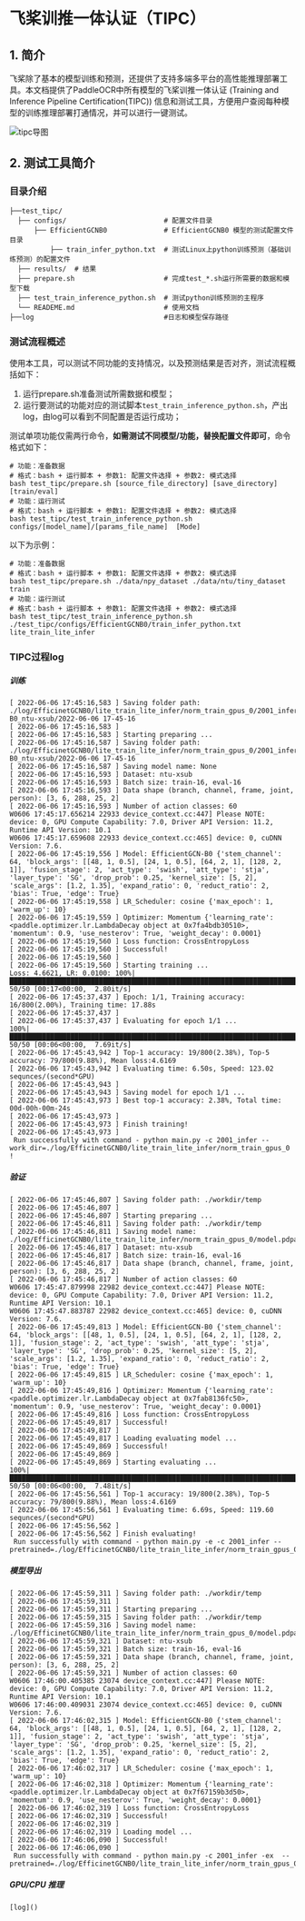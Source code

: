 
# 飞桨训推一体认证（TIPC）

## 1. 简介

飞桨除了基本的模型训练和预测，还提供了支持多端多平台的高性能推理部署工具。本文档提供了PaddleOCR中所有模型的飞桨训推一体认证 (Training and Inference Pipeline Certification(TIPC)) 信息和测试工具，方便用户查阅每种模型的训练推理部署打通情况，并可以进行一键测试。

![[tipc导图](https://github.com/ELKYang/2s-AGCN-paddle/blob/main/test_tipc/imgs/guide.png)](https://github.com/PaddlePaddle/models/raw/release/2.2/tutorials/tipc/images/tipc_guide.png)

## 2. 测试工具简介
### 目录介绍

```shell
├──test_tipc/
  ├── configs/                        # 配置文件目录
      ├── EfficientGCNB0              # EfficientGCNB0 模型的测试配置文件目录 
          ├── train_infer_python.txt  # 测试Linux上python训练预测（基础训练预测）的配置文件
  ├── results/  # 结果
  ├── prepare.sh                      # 完成test_*.sh运行所需要的数据和模型下载
  ├── test_train_inference_python.sh  # 测试python训练预测的主程序
  └── READEME.md                      # 使用文档
├──log                                #日志和模型保存路径
```

### 测试流程概述

使用本工具，可以测试不同功能的支持情况，以及预测结果是否对齐，测试流程概括如下：

1. 运行prepare.sh准备测试所需数据和模型；
2. 运行要测试的功能对应的测试脚本`test_train_inference_python.sh`，产出log，由log可以看到不同配置是否运行成功；

测试单项功能仅需两行命令，**如需测试不同模型/功能，替换配置文件即可**，命令格式如下：
```shell
# 功能：准备数据
# 格式：bash + 运行脚本 + 参数1: 配置文件选择 + 参数2: 模式选择
bash test_tipc/prepare.sh [source_file_directory] [save_directory] [train/eval]
# 功能：运行测试
# 格式：bash + 运行脚本 + 参数1: 配置文件选择 + 参数2: 模式选择
bash test_tipc/test_train_inference_python.sh configs/[model_name]/[params_file_name]  [Mode]
```

以下为示例：
```shell
# 功能：准备数据
# 格式：bash + 运行脚本 + 参数1: 配置文件选择 + 参数2: 模式选择
bash test_tipc/prepare.sh ./data/npy_dataset ./data/ntu/tiny_dataset train
# 功能：运行测试
# 格式：bash + 运行脚本 + 参数1: 配置文件选择 + 参数2: 模式选择
bash test_tipc/test_train_inference_python.sh ./test_tipc/configs/EfficientGCNB0/train_infer_python.txt lite_train_lite_infer
```

### TIPC过程log
##### 训练


    [ 2022-06-06 17:45:16,583 ] Saving folder path: ./log/EfficinetGCNB0/lite_train_lite_infer/norm_train_gpus_0/2001_infer_EfficientGCN-B0_ntu-xsub/2022-06-06 17-45-16
    [ 2022-06-06 17:45:16,583 ] 
    [ 2022-06-06 17:45:16,583 ] Starting preparing ...
    [ 2022-06-06 17:45:16,587 ] Saving folder path: ./log/EfficinetGCNB0/lite_train_lite_infer/norm_train_gpus_0/2001_infer_EfficientGCN-B0_ntu-xsub/2022-06-06 17-45-16
    [ 2022-06-06 17:45:16,587 ] Saving model name: None
    [ 2022-06-06 17:45:16,593 ] Dataset: ntu-xsub
    [ 2022-06-06 17:45:16,593 ] Batch size: train-16, eval-16
    [ 2022-06-06 17:45:16,593 ] Data shape (branch, channel, frame, joint, person): [3, 6, 288, 25, 2]
    [ 2022-06-06 17:45:16,593 ] Number of action classes: 60
    W0606 17:45:17.656214 22933 device_context.cc:447] Please NOTE: device: 0, GPU Compute Capability: 7.0, Driver API Version: 11.2, Runtime API Version: 10.1
    W0606 17:45:17.659608 22933 device_context.cc:465] device: 0, cuDNN Version: 7.6.
    [ 2022-06-06 17:45:19,556 ] Model: EfficientGCN-B0 {'stem_channel': 64, 'block_args': [[48, 1, 0.5], [24, 1, 0.5], [64, 2, 1], [128, 2, 1]], 'fusion_stage': 2, 'act_type': 'swish', 'att_type': 'stja', 'layer_type': 'SG', 'drop_prob': 0.25, 'kernel_size': [5, 2], 'scale_args': [1.2, 1.35], 'expand_ratio': 0, 'reduct_ratio': 2, 'bias': True, 'edge': True}
    [ 2022-06-06 17:45:19,558 ] LR_Scheduler: cosine {'max_epoch': 1, 'warm_up': 10}
    [ 2022-06-06 17:45:19,559 ] Optimizer: Momentum {'learning_rate': <paddle.optimizer.lr.LambdaDecay object at 0x7fa4bdb30510>, 'momentum': 0.9, 'use_nesterov': True, 'weight_decay': 0.0001}
    [ 2022-06-06 17:45:19,560 ] Loss function: CrossEntropyLoss
    [ 2022-06-06 17:45:19,560 ] Successful!
    [ 2022-06-06 17:45:19,560 ] 
    [ 2022-06-06 17:45:19,560 ] Starting training ...
    Loss: 4.6621, LR: 0.0100: 100%|█████████████████████████████████████████████████████████████████████████| 50/50 [00:17<00:00,  2.80it/s]
    [ 2022-06-06 17:45:37,437 ] Epoch: 1/1, Training accuracy: 16/800(2.00%), Training time: 17.88s
    [ 2022-06-06 17:45:37,437 ] 
    [ 2022-06-06 17:45:37,437 ] Evaluating for epoch 1/1 ...
    100%|███████████████████████████████████████████████████████████████████████████████████████████████████| 50/50 [00:06<00:00,  7.69it/s]
    [ 2022-06-06 17:45:43,942 ] Top-1 accuracy: 19/800(2.38%), Top-5 accuracy: 79/800(9.88%), Mean loss:4.6169
    [ 2022-06-06 17:45:43,942 ] Evaluating time: 6.50s, Speed: 123.02 sequnces/(second*GPU)
    [ 2022-06-06 17:45:43,943 ] 
    [ 2022-06-06 17:45:43,943 ] Saving model for epoch 1/1 ...
    [ 2022-06-06 17:45:43,973 ] Best top-1 accuracy: 2.38%, Total time: 00d-00h-00m-24s
    [ 2022-06-06 17:45:43,973 ] 
    [ 2022-06-06 17:45:43,973 ] Finish training!
    [ 2022-06-06 17:45:43,973 ] 
     Run successfully with command - python main.py -c 2001_infer --work_dir=./log/EfficinetGCNB0/lite_train_lite_infer/norm_train_gpus_0      !

  

##### 验证


    [ 2022-06-06 17:45:46,807 ] Saving folder path: ./workdir/temp
    [ 2022-06-06 17:45:46,807 ] 
    [ 2022-06-06 17:45:46,807 ] Starting preparing ...
    [ 2022-06-06 17:45:46,811 ] Saving folder path: ./workdir/temp
    [ 2022-06-06 17:45:46,811 ] Saving model name: ./log/EfficinetGCNB0/lite_train_lite_infer/norm_train_gpus_0/model.pdparams
    [ 2022-06-06 17:45:46,817 ] Dataset: ntu-xsub
    [ 2022-06-06 17:45:46,817 ] Batch size: train-16, eval-16
    [ 2022-06-06 17:45:46,817 ] Data shape (branch, channel, frame, joint, person): [3, 6, 288, 25, 2]
    [ 2022-06-06 17:45:46,817 ] Number of action classes: 60
    W0606 17:45:47.879998 22982 device_context.cc:447] Please NOTE: device: 0, GPU Compute Capability: 7.0, Driver API Version: 11.2, Runtime API Version: 10.1
    W0606 17:45:47.883787 22982 device_context.cc:465] device: 0, cuDNN Version: 7.6.
    [ 2022-06-06 17:45:49,813 ] Model: EfficientGCN-B0 {'stem_channel': 64, 'block_args': [[48, 1, 0.5], [24, 1, 0.5], [64, 2, 1], [128, 2, 1]], 'fusion_stage': 2, 'act_type': 'swish', 'att_type': 'stja', 'layer_type': 'SG', 'drop_prob': 0.25, 'kernel_size': [5, 2], 'scale_args': [1.2, 1.35], 'expand_ratio': 0, 'reduct_ratio': 2, 'bias': True, 'edge': True}
    [ 2022-06-06 17:45:49,815 ] LR_Scheduler: cosine {'max_epoch': 1, 'warm_up': 10}
    [ 2022-06-06 17:45:49,816 ] Optimizer: Momentum {'learning_rate': <paddle.optimizer.lr.LambdaDecay object at 0x7fab8136fc50>, 'momentum': 0.9, 'use_nesterov': True, 'weight_decay': 0.0001}
    [ 2022-06-06 17:45:49,816 ] Loss function: CrossEntropyLoss
    [ 2022-06-06 17:45:49,817 ] Successful!
    [ 2022-06-06 17:45:49,817 ] 
    [ 2022-06-06 17:45:49,817 ] Loading evaluating model ...
    [ 2022-06-06 17:45:49,869 ] Successful!
    [ 2022-06-06 17:45:49,869 ] 
    [ 2022-06-06 17:45:49,869 ] Starting evaluating ...
    100%|███████████████████████████████████████████████████████████████████████████████████████████████████| 50/50 [00:06<00:00,  7.48it/s]
    [ 2022-06-06 17:45:56,561 ] Top-1 accuracy: 19/800(2.38%), Top-5 accuracy: 79/800(9.88%), Mean loss:4.6169
    [ 2022-06-06 17:45:56,561 ] Evaluating time: 6.69s, Speed: 119.60 sequnces/(second*GPU)
    [ 2022-06-06 17:45:56,562 ] 
    [ 2022-06-06 17:45:56,562 ] Finish evaluating!
     Run successfully with command - python main.py -e -c 2001_infer --pretrained=./log/EfficinetGCNB0/lite_train_lite_infer/norm_train_gpus_0/model.pdparams!   


##### 模型导出
  
    [ 2022-06-06 17:45:59,311 ] Saving folder path: ./workdir/temp
    [ 2022-06-06 17:45:59,311 ] 
    [ 2022-06-06 17:45:59,311 ] Starting preparing ...
    [ 2022-06-06 17:45:59,315 ] Saving folder path: ./workdir/temp
    [ 2022-06-06 17:45:59,316 ] Saving model name: ./log/EfficinetGCNB0/lite_train_lite_infer/norm_train_gpus_0/model.pdparams
    [ 2022-06-06 17:45:59,321 ] Dataset: ntu-xsub
    [ 2022-06-06 17:45:59,321 ] Batch size: train-16, eval-16
    [ 2022-06-06 17:45:59,321 ] Data shape (branch, channel, frame, joint, person): [3, 6, 288, 25, 2]
    [ 2022-06-06 17:45:59,321 ] Number of action classes: 60
    W0606 17:46:00.405385 23074 device_context.cc:447] Please NOTE: device: 0, GPU Compute Capability: 7.0, Driver API Version: 11.2, Runtime API Version: 10.1
    W0606 17:46:00.409031 23074 device_context.cc:465] device: 0, cuDNN Version: 7.6.
    [ 2022-06-06 17:46:02,315 ] Model: EfficientGCN-B0 {'stem_channel': 64, 'block_args': [[48, 1, 0.5], [24, 1, 0.5], [64, 2, 1], [128, 2, 1]], 'fusion_stage': 2, 'act_type': 'swish', 'att_type': 'stja', 'layer_type': 'SG', 'drop_prob': 0.25, 'kernel_size': [5, 2], 'scale_args': [1.2, 1.35], 'expand_ratio': 0, 'reduct_ratio': 2, 'bias': True, 'edge': True}
    [ 2022-06-06 17:46:02,317 ] LR_Scheduler: cosine {'max_epoch': 1, 'warm_up': 10}
    [ 2022-06-06 17:46:02,318 ] Optimizer: Momentum {'learning_rate': <paddle.optimizer.lr.LambdaDecay object at 0x7f67159b3d50>, 'momentum': 0.9, 'use_nesterov': True, 'weight_decay': 0.0001}
    [ 2022-06-06 17:46:02,319 ] Loss function: CrossEntropyLoss
    [ 2022-06-06 17:46:02,319 ] Successful!
    [ 2022-06-06 17:46:02,319 ] 
    [ 2022-06-06 17:46:02,319 ] Loading model ...
    [ 2022-06-06 17:46:06,090 ] Successful!
    [ 2022-06-06 17:46:06,090 ] 
     Run successfully with command - python main.py -c 2001_infer -ex  --pretrained=./log/EfficinetGCNB0/lite_train_lite_infer/norm_train_gpus_0/model.pdparams!  
  
##### GPU/CPU 推理
    [log]() 
  
  
  
